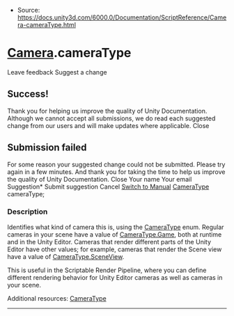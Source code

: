 * Source: https://docs.unity3d.com/6000.0/Documentation/ScriptReference/Camera-cameraType.html

#  [Camera](https://docs.unity3d.com/6000.0/Documentation/ScriptReference/Camera.html).cameraType
Leave feedback
Suggest a change
## Success!
Thank you for helping us improve the quality of Unity Documentation. Although we cannot accept all submissions, we do read each suggested change from our users and will make updates where applicable.
Close
## Submission failed
For some reason your suggested change could not be submitted. Please <a>try again</a> in a few minutes. And thank you for taking the time to help us improve the quality of Unity Documentation.
Close
Your name Your email Suggestion* Submit suggestion
Cancel
[Switch to Manual](https://docs.unity3d.com/6000.0/Documentation/Manual/class-Camera.html "Go to Camera Component in the Manual")
[CameraType](https://docs.unity3d.com/6000.0/Documentation/ScriptReference/CameraType.html) cameraType; 
### Description
Identifies what kind of camera this is, using the [CameraType](https://docs.unity3d.com/6000.0/Documentation/ScriptReference/CameraType.html) enum.
Regular cameras in your scene have a value of [CameraType.Game](https://docs.unity3d.com/6000.0/Documentation/ScriptReference/CameraType.Game.html), both at runtime and in the Unity Editor. Cameras that render different parts of the Unity Editor have other values; for example, cameras that render the Scene view have a value of [CameraType.SceneView](https://docs.unity3d.com/6000.0/Documentation/ScriptReference/CameraType.SceneView.html).  
  
This is useful in the Scriptable Render Pipeline, where you can define different rendering behavior for Unity Editor cameras as well as cameras in your scene.  
  
Additional resources: [CameraType](https://docs.unity3d.com/6000.0/Documentation/ScriptReference/CameraType.html)
* * *
